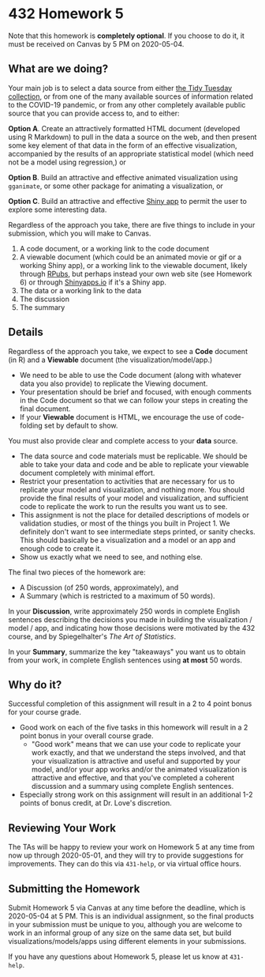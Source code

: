 # 432 Homework 5 

Note that this homework is **completely optional**. If you choose to do it, it must be received on Canvas by 5 PM on 2020-05-04. 

## What are we doing?

Your main job is to select a data source from either [the Tidy Tuesday collection](https://github.com/rfordatascience/tidytuesday), or from one of the many available sources of information related to the COVID-19 pandemic, or from any other completely available public source that you can provide access to, and to either:

**Option A**. Create an attractively formatted HTML document (developed using R Markdown) to pull in the data a source on the web, and then present some key element of that data in the form of an effective visualization, accompanied by the results of an appropriate statistical model (which need not be a model using regression,) or 

**Option B**. Build an attractive and effective animated visualization using `gganimate`, or some other package for animating a visualization, or

**Option C**. Build an attractive and effective [Shiny app](https://shiny.rstudio.com/deploy/) to permit the user to explore some interesting data.

Regardless of the approach you take, there are five things to include in your submission, which you will make to Canvas.

1. A code document, or a working link to the code document
2. A viewable document (which could be an animated movie or gif or a working Shiny app), or a working link to the viewable document, likely through [RPubs](https://rpubs.com/), but perhaps instead your own web site (see Homework 6) or through [Shinyapps.io](https://www.shinyapps.io/) if it's a Shiny app.
3. The data or a working link to the data
4. The discussion
5. The summary

## Details

Regardless of the approach you take, we expect to see a **Code** document (in R) and a **Viewable** document (the visualization/model/app.) 

- We need to be able to use the Code document (along with whatever data you also provide) to replicate the Viewing document. 
- Your presentation should be brief and focused, with enough comments in the Code document so that we can follow your steps in creating the final document.
- If your **Viewable** document is HTML, we encourage the use of code-folding set by default to show. 

You must also provide clear and complete access to your **data** source. 

- The data source and code materials must be replicable. We should be able to take your data and code and be able to replicate your viewable document completely with minimal effort.
- Restrict your presentation to activities that are necessary for us to replicate your model and visualization, and nothing more. You should provide the final results of your model and visualization, and sufficient code to replicate the work to run the results you want us to see.
- This assignment is not the place for detailed descriptions of models or validation studies, or most of the things you built in Project 1. We definitely don't want to see intermediate steps printed, or sanity checks. This should basically be a visualization and a model or an app and enough code to create it. 
- Show us exactly what we need to see, and nothing else.

The final two pieces of the homework are:

- A Discussion (of 250 words, approximately), and 
- A Summary (which is restricted to a maximum of 50 words).

In your **Discussion**, write approximately 250 words in complete English sentences describing the decisions you made in building the visualization / model / app, and indicating how those decisions were motivated by the 432 course, and by Spiegelhalter's *The Art of Statistics*.

In your **Summary**, summarize the key "takeaways" you want us to obtain from your work, in complete English sentences using **at most** 50 words.

## Why do it?

Successful completion of this assignment will result in a 2 to 4 point bonus for your course grade.

- Good work on each of the five tasks in this homework will result in a 2 point bonus in your overall course grade.
    - "Good work" means that we can use your code to replicate your work exactly, and that we understand the steps involved, and that your visualization is attractive and useful and supported by your model, and/or your app works and/or the animated visualization is attractive and effective, and that you've completed a coherent discussion and a summary using complete English sentences.
- Especially strong work on this assignment will result in an additional 1-2 points of bonus credit, at Dr. Love's discretion.

## Reviewing Your Work

The TAs will be happy to review your work on Homework 5 at any time from now up through 2020-05-01, and they will try to provide suggestions for improvements. They can do this via `431-help`, or via virtual office hours.

## Submitting the Homework

Submit Homework 5 via Canvas at any time before the deadline, which is 2020-05-04 at 5 PM. This is an individual assignment, so the final products in your submission must be unique to you, although you are welcome to work in an informal group of any size on the same data set, but build visualizations/models/apps using different elements in your submissions. 

If you have any questions about Homework 5, please let us know at `431-help`.
